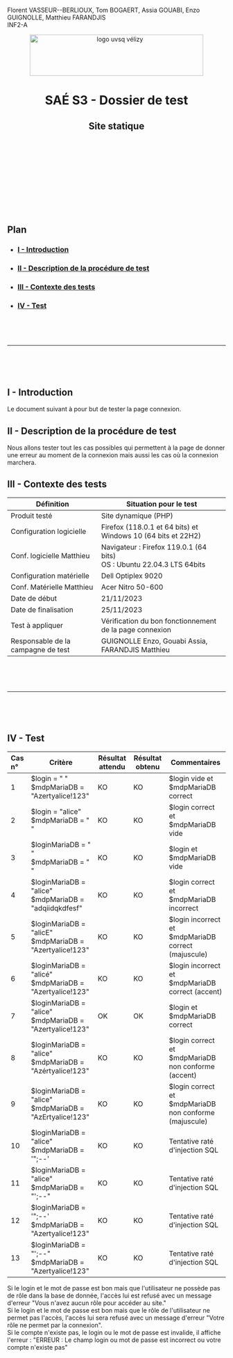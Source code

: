 Florent VASSEUR--BERLIOUX, Tom BOGAERT, Assia GOUABI, Enzo GUIGNOLLE, Matthieu FARANDJIS<br>
INF2-A

<div align="center">
<img height="95" width="400" src="../img/IUT_Velizy_Villacoublay_logo_2020_ecran.png" title="logo uvsq vélizy"/>

# SAÉ S3 - Dossier de test
## Site statique

<br><br>

</div>

<br><br><br><br><br><br><br>

## Plan
- ### [I - Introduction](#I)
- ### [II - Description de la procédure de test](#II)
- ### [III - Contexte des tests](#III)
- ### [IV - Test](#IV)


<br><br><br>

----------

<br><br><br>

## <a name="I"></a>I - Introduction

Le document suivant à pour but de tester la page connexion.
<br>

## <a name="II"></a>II - Description de la procédure de test

Nous allons tester tout les cas possibles qui permettent à la page de donner une erreur au moment de la connexion mais aussi les cas où la connexion  marchera.
<br>

## <a name="III"></a>III - Contexte des tests

| Définition                         | Situation pour le test                                                   |
|------------------------------------|--------------------------------------------------------------------------|
| Produit testé                      | Site dynamique (PHP)                                                     |
| Configuration logicielle           | Firefox (118.0.1 et 64 bits) et<br/>Windows 10 (64 bits et 22H2)         |
| Conf. logicielle Matthieu          | Navigateur : Firefox 119.0.1 (64 bits)<br>OS : Ubuntu 22.04.3 LTS 64bits |
| Configuration matérielle           | Dell Optiplex 9020                                                       |
| Conf. Matérielle Matthieu          | Acer Nitro 50-600                                                        |
| Date de début                      | 21/11/2023                                                               |
| Date de finalisation               | 25/11/2023                                                               |
| Test à appliquer                   | Vérification du bon fonctionnement de la page connexion                  |
| Responsable de la campagne de test | GUIGNOLLE Enzo, Gouabi Assia, FARANDJIS Matthieu                         |


<br><br><br>

----------

<br><br><br>

## <a name="IV"></a>IV - Test

| Cas n° | Critère                                                      | Résultat attendu | Résultat obtenu | Commentaires                                           |
|:-------|--------------------------------------------------------------|------------------|-----------------|--------------------------------------------------------|
| 1      | $login = " " <br> $mdpMariaDB = "Azertyalice!123"            | KO               | KO              | $login vide et $mdpMariaDB correct                     |
| 2      | $login = "alice" <br> $mdpMariaDB = " "                      | KO               | KO              | $login correct et $mdpMariaDB vide                     |
| 3      | $loginMariaDB = " " <br> $mdpMariaDB = " "                   | KO               | KO              | $login et $mdpMariaDB vide                             |
| 4      | $loginMariaDB = "alice" <br> $mdpMariaDB = "adqiidqkdfesf"   | KO               | KO              | $login correct et $mdpMariaDB incorrect                |
| 5      | $loginMariaDB = "alicE" <br> $mdpMariaDB = "Azertyalice!123" | KO               | KO              | $login incorrect et $mdpMariaDB correct (majuscule)    |
| 6      | $loginMariaDB = "alicé" <br> $mdpMariaDB = "Azertyalice!123" | KO               | KO              | $login incorrect et $mdpMariaDB correct (accent)       |
| 7      | $loginMariaDB = "alice" <br> $mdpMariaDB = "Azertyalice!123" | OK               | OK              | $login et $mdpMariaDB correct                          |
| 8      | $loginMariaDB = "alice" <br> $mdpMariaDB = "Azértyalice!123" | KO               | KO              | $login correct et $mdpMariaDB non conforme (accent)    |
| 9      | $loginMariaDB = "alice" <br> $mdpMariaDB = "AzErtyalice!123" | KO               | KO              | $login correct et $mdpMariaDB non conforme (majuscule) |
| 10     | $loginMariaDB = "alice" <br> $mdpMariaDB = '";--'            | KO               | KO              | Tentative raté d'injection SQL                         |
| 11     | $loginMariaDB = "alice" <br> $mdpMariaDB = "';--"            | KO               | KO              | Tentative raté d'injection SQL                         |
| 12     | $loginMariaDB = '";--' <br> $mdpMariaDB = "Azertyalice!123"  | KO               | KO              | Tentative raté d'injection SQL                         |
| 13     | $loginMariaDB = "';--" <br> $mdpMariaDB = "Azertyalice!123"  | KO               | KO              | Tentative raté d'injection SQL                         |

Si le login et le mot de passe est bon mais que l'utilisateur ne possède pas de rôle dans la base de donnée, l'accès lui est refusé avec un message d'erreur "Vous n'avez aucun rôle pour accéder au site."<br>
Si le login et le mot de passe est bon mais que le rôle de l'utilisateur ne permet pas l'accès, l'accès lui sera refusé avec un message d'erreur "Votre rôle ne permet par la connexion".<br>
Si le compte n'existe pas, le login ou le mot de passe est invalide, il affiche l'erreur : "ERREUR : Le champ login ou mot de passe est incorrect ou votre compte n'existe pas"